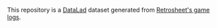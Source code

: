 
This repository is a [DataLad](http://datalad.org/) dataset generated
from [Retrosheet's game logs](http://www.retrosheet.org/gamelogs/).
